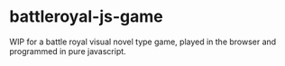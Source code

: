 # battleroyal-js-game
WIP for a battle royal visual novel type game, played in the browser and programmed in pure javascript.
